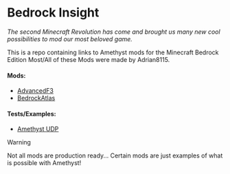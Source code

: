 # Bedrock Insight

_The second Minecraft Revolution has come and brought us many new cool possibilities to mod our most beloved game._

This is a repo containing links to Amethyst mods for the Minecraft Bedrock Edition
Most/All of these Mods were made by Adrian8115.

#### Mods:
- [AdvancedF3]()
- [BedrockAtlas]()

#### Tests/Examples:
- [Amethyst UDP](https://github.com/Adrian8115/amethyst-udp-test)

> [!WARNING]
> Not all mods are production ready...
> Certain mods are just examples of what is possible with Amethyst!